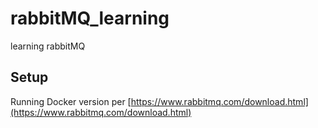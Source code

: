 # rabbitMQ_learning
learning rabbitMQ

## Setup
Running Docker version per [https://www.rabbitmq.com/download.html](https://www.rabbitmq.com/download.html)